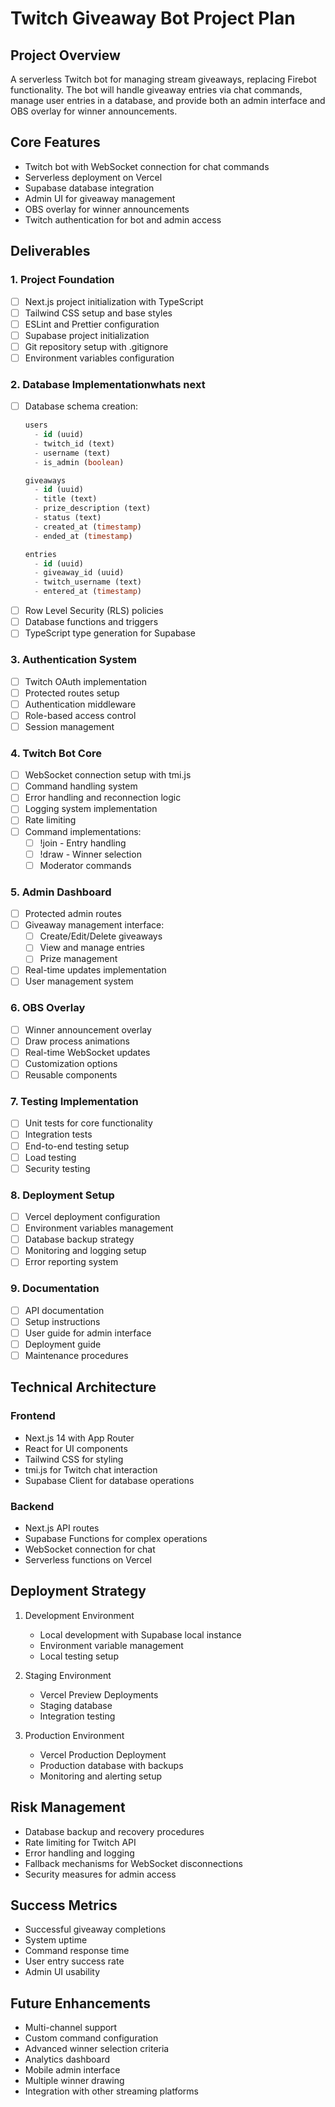 # Twitch Giveaway Bot Project Plan

## Project Overview
A serverless Twitch bot for managing stream giveaways, replacing Firebot functionality. The bot will handle giveaway entries via chat commands, manage user entries in a database, and provide both an admin interface and OBS overlay for winner announcements.

## Core Features
- Twitch bot with WebSocket connection for chat commands
- Serverless deployment on Vercel
- Supabase database integration
- Admin UI for giveaway management
- OBS overlay for winner announcements
- Twitch authentication for bot and admin access

## Deliverables

### 1. Project Foundation
- [ ] Next.js project initialization with TypeScript
- [ ] Tailwind CSS setup and base styles
- [ ] ESLint and Prettier configuration
- [ ] Supabase project initialization
- [ ] Git repository setup with .gitignore
- [ ] Environment variables configuration

### 2. Database Implementationwhats next
- [ ] Database schema creation:
  ```sql
  users
    - id (uuid)
    - twitch_id (text)
    - username (text)
    - is_admin (boolean)

  giveaways
    - id (uuid)
    - title (text)
    - prize_description (text)
    - status (text)
    - created_at (timestamp)
    - ended_at (timestamp)

  entries
    - id (uuid)
    - giveaway_id (uuid)
    - twitch_username (text)
    - entered_at (timestamp)
  ```
- [ ] Row Level Security (RLS) policies
- [ ] Database functions and triggers
- [ ] TypeScript type generation for Supabase

### 3. Authentication System
- [ ] Twitch OAuth implementation
- [ ] Protected routes setup
- [ ] Authentication middleware
- [ ] Role-based access control
- [ ] Session management

### 4. Twitch Bot Core
- [ ] WebSocket connection setup with tmi.js
- [ ] Command handling system
- [ ] Error handling and reconnection logic
- [ ] Logging system implementation
- [ ] Rate limiting
- [ ] Command implementations:
  - [ ] !join - Entry handling
  - [ ] !draw - Winner selection
  - [ ] Moderator commands

### 5. Admin Dashboard
- [ ] Protected admin routes
- [ ] Giveaway management interface:
  - [ ] Create/Edit/Delete giveaways
  - [ ] View and manage entries
  - [ ] Prize management
- [ ] Real-time updates implementation
- [ ] User management system

### 6. OBS Overlay
- [ ] Winner announcement overlay
- [ ] Draw process animations
- [ ] Real-time WebSocket updates
- [ ] Customization options
- [ ] Reusable components

### 7. Testing Implementation
- [ ] Unit tests for core functionality
- [ ] Integration tests
- [ ] End-to-end testing setup
- [ ] Load testing
- [ ] Security testing

### 8. Deployment Setup
- [ ] Vercel deployment configuration
- [ ] Environment variables management
- [ ] Database backup strategy
- [ ] Monitoring and logging setup
- [ ] Error reporting system

### 9. Documentation
- [ ] API documentation
- [ ] Setup instructions
- [ ] User guide for admin interface
- [ ] Deployment guide
- [ ] Maintenance procedures

## Technical Architecture

### Frontend
- Next.js 14 with App Router
- React for UI components
- Tailwind CSS for styling
- tmi.js for Twitch chat interaction
- Supabase Client for database operations

### Backend
- Next.js API routes
- Supabase Functions for complex operations
- WebSocket connection for chat
- Serverless functions on Vercel

## Deployment Strategy
1. Development Environment
   - Local development with Supabase local instance
   - Environment variable management
   - Local testing setup

2. Staging Environment
   - Vercel Preview Deployments
   - Staging database
   - Integration testing

3. Production Environment
   - Vercel Production Deployment
   - Production database with backups
   - Monitoring and alerting setup

## Risk Management
- Database backup and recovery procedures
- Rate limiting for Twitch API
- Error handling and logging
- Fallback mechanisms for WebSocket disconnections
- Security measures for admin access

## Success Metrics
- Successful giveaway completions
- System uptime
- Command response time
- User entry success rate
- Admin UI usability

## Future Enhancements
- Multi-channel support
- Custom command configuration
- Advanced winner selection criteria
- Analytics dashboard
- Mobile admin interface
- Multiple winner drawing
- Integration with other streaming platforms